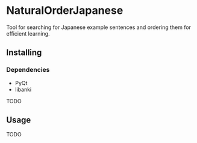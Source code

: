 # NaturalOrderJapanese

Tool for searching for Japanese example sentences and ordering them for efficient learning.

## Installing

### Dependencies
* PyQt
* libanki

TODO

## Usage

TODO